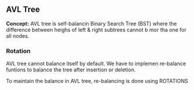 ## AVL Tree
**Concept:** AVL tree is  self-balancin Binary Search Tree (BST) where the difference between heighs of left & right subtrees cannot b mor tha one for all nodes.

### Rotation 
AVL tree cannot balance itself by default. We have to implemen re-balance funtions to balance the tree after insertion or deletion. 

To maintain the balance in AVL tree, re-balancing is done using ROTATIONS

